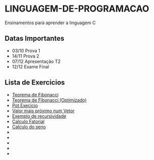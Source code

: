 # LINGUAGEM-DE-PROGRAMACAO
Ensinamentos para aprender a linguagem C 
## Datas Importantes
- 03/10 Prova 1
- 14/11 Prova 2
- 07/12 Apresentação T2
- 12/12 Exame Final 
## Lista de Exercicios
- [Teorema de Fibonacci](./Code-C/fib_no.md)
- [Teorema de Fibonacci (Optimizado)](./Code-C/fib_op.md)
- [Pot Execicio](./Code-C/Pot.md)
- [Valor mais próximo num Vetor](./Code-C/Vetor_ex6_listaMELHOR_inte.md) 
- [Exemplo de recursividade](./Code-C/main_exemplo_recursivo.md)
- [Calculo Fatorial](./Code-C/main_fatorial_recursivo.md)
- [Calculo do seno](./Code-C/main_seno.md)
- [](./Code-C/)
- [](./Code-C/)
- [](./Code-C/)
- [](./Code-C/)
- [](./Code-C/)




